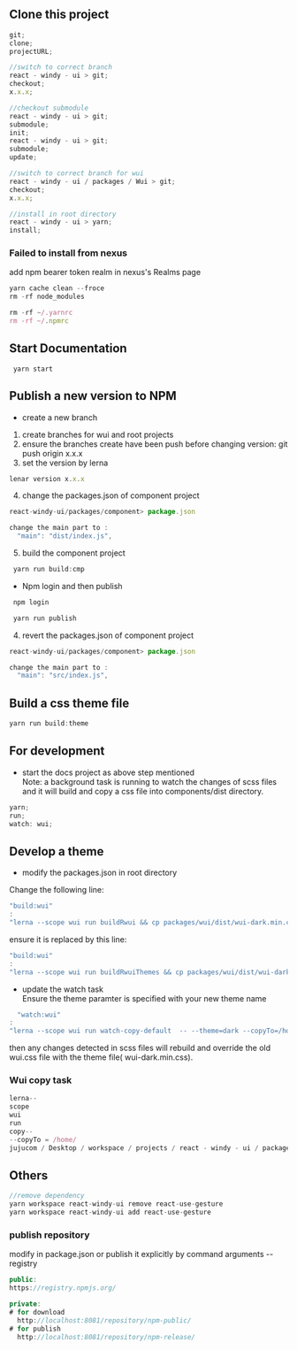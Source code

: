 ## Clone this project

```js
git;
clone;
projectURL;

//switch to correct branch
react - windy - ui > git;
checkout;
x.x.x;

//checkout submodule
react - windy - ui > git;
submodule;
init;
react - windy - ui > git;
submodule;
update;

//switch to correct branch for wui
react - windy - ui / packages / Wui > git;
checkout;
x.x.x;

//install in root directory
react - windy - ui > yarn;
install;
```

### Failed to install from nexus

add npm bearer token realm in nexus's Realms page

```javascript
yarn cache clean --froce
rm -rf node_modules

rm -rf ~/.yarnrc
rm -rf ~/.npmrc
```

## Start Documentation

```
 yarn start
```

## Publish a new version to NPM

- create a new branch

1. create branches for wui and root projects
2. ensure the branches create have been push before changing version: git push origin x.x.x
3. set the version by lerna

```javascript
lenar version x.x.x
```

4. change the packages.json of component project

```javascript
react-windy-ui/packages/component> package.json

change the main part to :
  "main": "dist/index.js",
```

5. build the component project

```javascript
 yarn run build:cmp
```

- Npm login and then publish

```javascript
 npm login

 yarn run publish
```

4. revert the packages.json of component project

```javascript
react-windy-ui/packages/component> package.json

change the main part to :
  "main": "src/index.js",
```

## Build a css theme file

```js
yarn run build:theme

```

## For development

- start the docs project as above step mentioned  
  Note: a background task is running to watch the changes of scss files and it will build and copy a css file into
  components/dist directory.

```js
yarn;
run;
watch: wui;
```

## Develop a theme

- modify the packages.json in root directory

Change the following line:

```javascript
"build:wui"
:
"lerna --scope wui run buildRwui && cp packages/wui/dist/wui-dark.min.css packages/components/wui.css",
```

ensure it is replaced by this line:

```javascript
"build:wui"
:
"lerna --scope wui run buildRwuiThemes && cp packages/wui/dist/wui-dark.min.css packages/components/wui.css",
```

- update the watch task  
  Ensure the theme paramter is specified with your new theme name

```javascript
  "watch:wui"
:
"lerna --scope wui run watch-copy-default  -- --theme=dark --copyTo=/home/jujucom/Desktop/workspace/projects/react-windy-ui/packages/components/dist/",
```

then any changes detected in scss files will rebuild and override the old wui.css file with the theme file(
wui-dark.min.css).

### Wui copy task

```javascript
lerna--
scope
wui
run
copy--
--copyTo = /home/
jujucom / Desktop / workspace / projects / react - windy - ui / packages / components / dist /
```

## Others

```js
//remove dependency
yarn workspace react-windy-ui remove react-use-gesture
yarn workspace react-windy-ui add react-use-gesture

```

### publish repository

modify in package.json or publish it explicitly by command arguments --registry

```javascript
public:
https://registry.npmjs.org/

private:
# for download
  http://localhost:8081/repository/npm-public/
# for publish
  http://localhost:8081/repository/npm-release/
```
